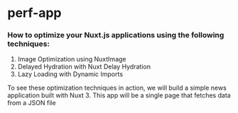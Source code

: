 # perf-app
### How to optimize your Nuxt.js applications using the following techniques:

1. Image Optimization using NuxtImage
2. Delayed Hydration with Nuxt Delay Hydration
3. Lazy Loading with Dynamic Imports

To see these optimization techniques in action, we will build a simple news application built with Nuxt 3. This app will be a single page that fetches data from a JSON file
